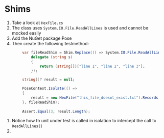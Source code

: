 # Shims

1. Take a look at `HexFile.cs`
1. The class uses `System.IO.File.ReadAllLines` is used and cannot be mocked easily
1. Add the NuGet package Pose
1. Then create the following testmethod:
```csharp
        var fileReadShim = Shim.Replace(() => System.IO.File.ReadAllLines(Is.A<string>())).With(
            delegate (string s)
            {
                return (string[])["line 1", "line 2", "line 3"]; 
            });

        string[]? result = null;

        PoseContext.Isolate(() =>
        {
            result = new HexFile("this_file_doesnt_exist.txt").Records;
        }, fileReadShim);
            
        Assert.Equal(3, result.Length);
```

1. Notice how th unit under test is called in isolation to intercept the call to `ReadAllLines()`
1. 